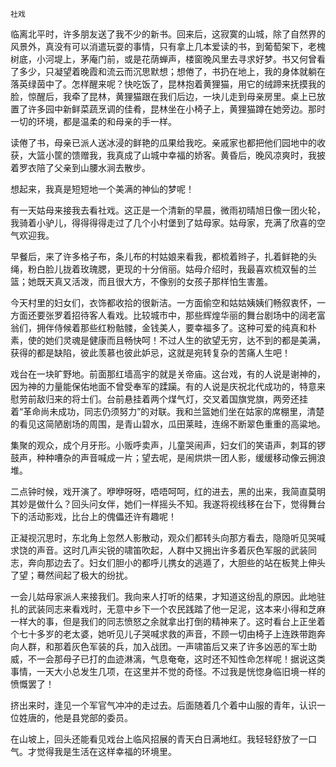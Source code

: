     社戏 

   临离北平时，许多朋友送了我不少的新书。回来后，这寂寞的山城，除了自然界的风景外，真没有可以消遣玩耍的事情，只有拿上几本爱读的书，到葡萄架下，老槐树底，小河堤上，茅庵门前，或是花荫蝉声，楼窗晚风里去寻求好梦。书又何曾看了多少，只凝望着晚霞和流云而沉思默想；想倦了，书扔在地上，我的身体就躺在落英绿茵中了。怎样醒来呢？快吃饭了，昆林抱着黄狸猫，用它的绒蹄来抚摸我的脸，惊醒后，我牵了昆林，黄狸猫跟在我们后边，一块儿走到母亲房里。桌上已放置了许多园中新鲜菜蔬烹调的佳肴，昆林坐在小椅子上，黄狸猫蹲在她旁边。那时一切的环境，都是温柔的和母亲的手一样。

   读倦了书，母亲已派人送冰浸的鲜艳的瓜果给我吃。亲戚家也都把他们园地中的收获，大篮小筐的馈赠我，我真成了山城中幸福的娇客。黄昏后，晚风凉爽时，我披着罗衣陪了父亲到山腰水涧去散步。

   想起来，我真是短短地一个美满的神仙的梦呢！

   有一天姑母来接我去看社戏。这正是一个清新的早晨，微雨初晴旭日像一团火轮，我骑着小驴儿，得得得得走过了几个小村堡到了姑母家。姑母家，充满了欣喜的空气欢迎我。

   早餐后，来了许多格子布，条儿布的村姑娘来看我，都梳着辫子，扎着鲜艳的头绳，粉白脸儿拢着玫瑰腮，更现的十分俏丽。姑母介绍时，我最喜欢梳双髻的兰篮；她既天真又活泼，而且很大方，不像别的女孩子那样怕生害羞。

   今天村里的妇女们，衣饰都收拾的很新洁。一方面偷空和姑姑姨姨们畅叙衷怀，一方面还要张罗着招待客人看戏。比较城市中，那些辉煌华丽的舞台剧场中的阔老富翁们，拥伴侍候着那些红粉骷髅，金钱美人，要幸福多了。这种可爱的纯真和朴素，使的她们灵魂是健康而且畅快呵！不过人生的欲望无穷，达不到的都是美满，获得的都是缺陷，彼此羡慕也彼此妒忌，这就是宛转复杂的苦痛人生吧！

   戏台在一块旷野地。前面那红墙高宇的就是关帝庙。这台戏，有的人说是谢神的，因为神的力量能保佑地面不曾受奉军的蹂躏。有的人说是庆祝北代成功的，特意来慰劳前敌归来的将士们。台前悬挂着两个煤气灯，交叉着国旗党旗，两旁还挂着“革命尚未成功，同志仍须努力”的对联。我和兰篮她们坐在姑家的席棚里，清楚的看见这简陋剧场的周围，是青山碧水，瓜田莱畦，连绵不断翠色重重的高粱地。

   集聚的观众，成个月牙形。小贩呼卖声，儿童哭闹声，妇女们的笑语声，刺耳的锣鼓声，种种嘈杂的声音喊成一片；望去呢，是闹烘烘一团人影，缓缓移动像云拥浪堆。

   二点钟时候，戏开演了。咿咿呀呀，唔唔呵呵，红的进去，黑的出来，我简直莫明其妙是做什么？回头问女伴，她们一样摇头不知。我遂将视线移在台下，觉得舞台下的活动影戏，比台上的傀儡还许有趣呢！

   正凝视沉思时，东北角上忽然人影散动，观众们都转头向那方看去，隐隐听见哭喊求饶的声音。这时几声尖锐的啸笛吹起，人群中又拥出许多着灰色军服的武装同志，奔向那边去了。妇女们胆小的都呼儿携女的逃遁了，大胆些的站在板凳上伸头了望；蓦然间起了极大的纷扰。

   一会儿姑母家派人来接我们。我向来人打听的结果，才知道这纷乱的原因。此地驻扎的武装同志来看戏时，无意中乡下一个农民践踏了他一足泥，这本来小得和芝麻一样大的事，但是我们的同志愤怒之余就拿出打倒的精神来了。这时看台上正坐着个七十多岁的老太婆，她听见儿子哭喊求救的声音，不顾一切由椅子上连跌带跑奔向人群，和那着灰色军装的兵，加入战团。一声啸笛后又来了许多凶恶的军士助威，不一会那母子已打的血迹淋漓，气息奄奄，这时还不知性命怎样呢！据说这类事情，一天大小总发生几项，在这里并不觉的奇怪。不过我是恍惚身临旧境一样的愤慨罢了！

   挤出来时，逢见一个军官气冲冲的走过去。后面随着几个着中山服的青年，认识一位姓唐的，他是县党部的委员。

   在山坡上，回头还能看见戏台上临风招展的青天白日满地红。我轻轻舒放了一口气。才觉得我是生活在这样幸福的环境里。

